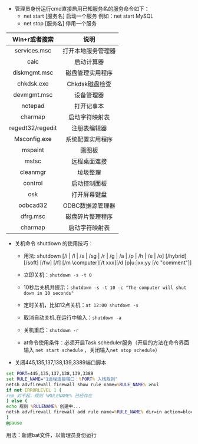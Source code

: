 - 管理员身份运行cmd直接启用已知服务名的服务命令如下：
  - net start [服务名] 启动一个服务 例如：net start MySQL
  - net stop [服务名] 停用一个服务
  
|Win+r或者搜索|说明|
| :---: | :---: |
| services.msc |打开本地服务管理器|
| calc |启动计算器|
| diskmgmt.msc|磁盘管理实用程序|
| chkdsk.exe |Chkdsk磁盘检查|
| devmgmt.msc | 设备管理器|
| notepad | 打开记事本|
| charmap | 启动字符映射表|
| regedt32/regedit |注册表编辑器|
| Msconfig.exe|系统配置实用程序|
| mspaint|画图板|
| mstsc|远程桌面连接|
| cleanmgr  |垃圾整理 |
| control   | 启动控制面板|
| osk|打开屏幕键盘|
| odbcad32|ODBC数据源管理器|
| dfrg.msc| 磁盘碎片整理程序|
| charmap | 启动字符映射表|

- 关机命令 shutdown 的使用技巧：
  - 用法: shutdown [/i | /l | /s | /sg | /r | /g | /a | /p | /h | /e | /o] [/hybrid] [/soft] [/fw] [/f]
  [/m \\computer][/t xxx][/d [p|u:]xx:yy [/c "comment"]]
    
  - 立即关机：`shutdown -s -t 0`
  - 10秒后关机并提示：`shutdown -s -t 10 -c "The computer will shut down in 10 seconds"`
  - 定时关机，比如12点关机：`at 12:00 shutdown -s`
  - 取消自动关机,在运行中输入：`shutdown -a`
  - 关机重启：`shutdown -r`
  - at命令使用条件：必须开启Task scheduler服务（开启的方法在命令界面输入 `net start schedule` ，关闭输入`net stop schedule`）
  
- 关闭445,135,137,138,139,3389端口脚本
```bat
set PORT=445,135,137,138,139,3389
set RULE_NAME="1远程连接端口：%PORT% 入栈规则"
netsh advfirewall firewall show rule name=%RULE_NAME% >nul
if not ERRORLEVEL 1 (
rem 对不起，规则 %RULENAME% 已经存在
) else (
echo 规则 %RULENAME% 创建中...
netsh advfirewall firewall add rule name=%RULE_NAME% dir=in action=block protocol=TCP localport=%PORT%
)
@pause
```
用法：新建bat文件，以管理员身份运行